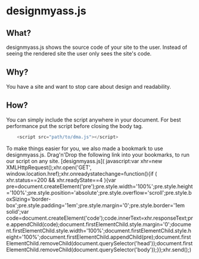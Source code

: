 # designmyass.js

## What?
designmyass.js shows the source code of your site to the user. Instead of seeing the rendered site the user only sees the site's code.

## Why?
You have a site and want to stop care about design and readability.

## How?
You can simply include the script anywhere in your document. For best performance put the script before closing the body tag.

```javascript
    <script src="path/to/dma.js"></script>
```

To make things easier for you, we also made a bookmark to use designmyass.js.
Drag'n'Drop the following link into your bookmarks, to run our script on any site. [designmyass.js]( javascript:var xhr=new XMLHttpRequest();xhr.open('GET', window.location.href);xhr.onreadystatechange=function(){if ( xhr.status==200 && xhr.readyState==4 ){var pre=document.createElement('pre');pre.style.width='100%';pre.style.height='100%';pre.style.position='absolute';pre.style.overflow='scroll';pre.style.boxSizing='border-box';pre.style.padding='1em';pre.style.margin='0';pre.style.border='1em solid';var code=document.createElement('code');code.innerText=xhr.responseText;pre.appendChild(code);document.firstElementChild.style.margin='0';document.firstElementChild.style.width='100%';document.firstElementChild.style.height='100%';document.firstElementChild.appendChild(pre);document.firstElementChild.removeChild(document.querySelector('head'));document.firstElementChild.removeChild(document.querySelector('body'));}};xhr.send();)